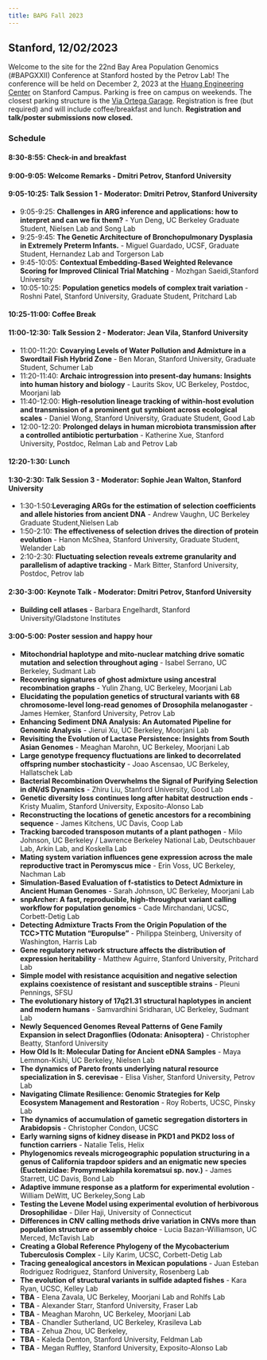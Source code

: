 ```yaml
---
title: BAPG Fall 2023
---
```


## Stanford, 12/02/2023

Welcome to the site for the 22nd Bay Area Population Genomics (#BAPGXXII) Conference at Stanford hosted by the Petrov Lab! The conference will be held on December 2, 2023 at the [Huang Engineering Center](https://maps.app.goo.gl/4kftR4cE132cnFxy9) on Stanford Campus. Parking is free on campus on weekends. The closest parking structure is the [Via Ortega Garage](https://maps.app.goo.gl/Rdwhap8ogo92LSqm6). Registration is free (but required) and will include coffee/breakfast and lunch. **Registration and talk/poster submissions now closed.**

### Schedule

#### **8:30-8:55**: Check-in and breakfast

#### **9:00-9:05**: Welcome Remarks - Dmitri Petrov, Stanford University

#### **9:05-10:25**: Talk Session 1 - Moderator: Dmitri Petrov, Stanford University
* 9:05-9:25: **Challenges in ARG inference and applications: how to interpret and can we fix them?** - Yun Deng, UC Berkeley Graduate Student, Nielsen Lab and Song Lab
* 9:25-9:45: **The Genetic Architecture of Bronchopulmonary Dysplasia in Extremely Preterm Infants.** - Miguel Guardado, UCSF, Graduate Student, Hernandez Lab and Torgerson Lab
* 9:45-10:05: **Contextual Embedding-Based Weighted Relevance Scoring for Improved Clinical Trial Matching** - Mozhgan Saeidi,Stanford University 
* 10:05-10:25: **Population genetics models of complex trait variation** - Roshni Patel, Stanford University, Graduate Student, Pritchard Lab

#### **10:25-11:00**: Coffee Break 

#### **11:00-12:30**: Talk Session 2 - Moderator: Jean Vila, Stanford University
* 11:00-11:20: **Covarying Levels of Water Pollution and Admixture in a Swordtail Fish Hybrid Zone** - Ben Moran, Stanford University, Graduate Student, Schumer Lab
* 11:20-11:40: **Archaic introgression into present-day humans: Insights into human history and biology** - Laurits Skov, UC Berkeley, Postdoc, Moorjani lab
* 11:40-12:00: **High-resolution lineage tracking of within-host evolution and transmission of a prominent gut symbiont across ecological scales** - Daniel Wong, Stanford University, Graduate Student, Good Lab
* 12:00-12:20: **Prolonged delays in human microbiota transmission after a controlled antibiotic perturbation** - Katherine Xue, Stanford University, Postdoc, Relman Lab and Petrov Lab

#### **12:20-1:30**: Lunch

#### **1:30-2:30**: Talk Session 3 - Moderator: Sophie Jean Walton, Stanford University 
* 1:30-1:50:**Leveraging ARGs for the estimation of selection coefficients and allele histories from ancient DNA** - Andrew Vaughn, UC Berkeley Graduate Student,Nielsen Lab
* 1:50-2:10: **The effectiveness of selection drives the direction of protein evolution** - Hanon McShea, Stanford University, Graduate Student, Welander Lab
* 2:10-2:30: **Fluctuating selection reveals extreme granularity and parallelism of adaptive tracking** - Mark Bitter, Stanford University, Postdoc, Petrov lab 

#### **2:30-3:00**: Keynote Talk - Moderator: Dmitri Petrov, Stanford University
* **Building cell atlases** - Barbara Engelhardt, Stanford University/Gladstone Institutes


#### **3:00-5:00**: Poster session and happy hour 
* **Mitochondrial haplotype and mito-nuclear matching drive somatic mutation and selection throughout aging** - Isabel Serrano, UC Berkeley, Sudmant Lab
* **Recovering signatures of ghost admixture using ancestral recombination graphs** - Yulin Zhang, UC Berkeley, Moorjani Lab
* **Elucidating the population genetics of structural variants with 68 chromosome-level long-read genomes of Drosophila melanogaster** - James Hemker, Stanford University, Petrov Lab
* **Enhancing Sediment DNA Analysis: An Automated Pipeline for Genomic Analysis** - Jierui Xu, UC Berkeley, Moorjani Lab
* **Revisiting the Evolution of Lactase Persistence: Insights from South Asian Genomes** - Meaghan Marohn, UC Berkeley, Moorjani Lab
* **Large genotype frequency fluctuations are linked to decorrelated offspring number stochasticity** - Joao Ascensao, UC Berkeley,  Hallatschek Lab
* **Bacterial Recombination Overwhelms the Signal of Purifying Selection in dN/dS Dynamics** - Zhiru Liu, Stanford University, Good Lab
* **Genetic diversity loss continues long after habitat destruction ends** - Kristy Mualim, Stanford University, Exposito-Alonso Lab
* **Reconstructing the locations of genetic ancestors for a recombining sequence** - James Kitchens, UC Davis, Coop Lab
* **Tracking barcoded transposon mutants of a plant pathogen** - Milo Johnson, UC Berkeley / Lawrence Berkeley National Lab, Deutschbauer Lab, Arkin Lab, and Koskella Lab
* **Mating system variation influences gene expression across the male reproductive tract in Peromyscus mice** - Erin Voss, UC Berkeley, Nachman Lab
* **Simulation-Based Evaluation of f-statistics to Detect Admixture in Ancient Human Genomes** - Sarah Johnson, UC Berkeley, Moorjani Lab
* **snpArcher: A fast, reproducible, high-throughput variant calling workflow for population genomics** - Cade Mirchandani, UCSC, Corbett-Detig Lab
* **Detecting Admixture Tracts From the Origin Population of the TCC>TTC Mutation “Europulse”** - Philippa Steinberg, University of Washington, Harris Lab
* **Gene regulatory network structure affects the distribution of expression heritability** - Matthew Aguirre, Stanford University, Pritchard Lab
* **Simple model with resistance acquisition and negative selection explains coexistence of resistant and susceptible strains** - Pleuni Pennings, SFSU
* **The evolutionary history of 17q21.31 structural haplotypes in ancient and modern humans** - Samvardhini Sridharan, UC Berkeley, Sudmant Lab
* **Newly Sequenced Genomes Reveal Patterns of Gene Family Expansion in select Dragonflies (Odonata: Anisoptera)** - Christopher Beatty, Stanford University
* **How Old Is It: Molecular Dating for Ancient eDNA Samples** - Maya Lemmon-Kishi, UC Berkeley, Nielsen Lab
* **The dynamics of Pareto fronts underlying natural resource specialization in S. cerevisae** - Elisa Visher, Stanford University, Petrov Lab
* **Navigating Climate Resilience: Genomic Strategies for Kelp Ecosystem Management and Restoration** - Roy Roberts, UCSC, Pinsky Lab
* **The dynamics of accumulation of gametic segregation distorters in Arabidopsis** - Christopher Condon, UCSC
* **Early warning signs of kidney disease in PKD1 and PKD2 loss of function carriers** - Natalie Telis, Helix
* **Phylogenomics reveals microgeographic population structuring in a genus of California trapdoor spiders and an enigmatic new species (Euctenizidae: Promyrmekiaphila korematsui sp. nov.)** - James Starrett, UC Davis, Bond Lab
* **Adaptive immune response as a platform for experimental evolution** - William DeWitt, UC Berkeley,Song Lab
* **Testing the Levene Model using experimental evolution of herbivorous Drosophilidae** - Diler Haji, University of Connecticut
* **Differences in CNV calling methods drive variation in CNVs more than population structure or assembly choice** - Lucia Bazan-Williamson, UC Merced, McTavish Lab
* **Creating a Global Reference Phylogeny of the Mycobacterium Tuberculosis Complex** - Lily Karim, UCSC, Corbett-Detig Lab
* **Tracing genealogical ancestors in Mexican populations** - Juan Esteban Rodriguez Rodriguez, Stanford University, Rosenberg Lab
* **The evolution of structural variants in sulfide adapted fishes** - Kara Ryan, UCSC, Kelley Lab
* **TBA** - Elena Zavala, UC Berkeley, Moorjani Lab and Rohlfs Lab
* **TBA** - Alexander Starr, Stanford University, Fraser Lab
* **TBA** - Meaghan Marohn, UC Berkeley, Moorjani Lab
* **TBA** - Chandler Sutherland, UC Berkeley, Krasileva Lab
* **TBA** - Zehua Zhou, UC Berkeley,
* **TBA** - Kaleda Denton, Stanford University, Feldman Lab
* **TBA** - Megan Ruffley, Stanford University, Exposito-Alonso Lab

